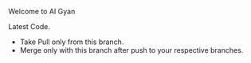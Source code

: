 Welcome to AI Gyan

Latest Code.

- Take Pull only from this branch.
- Merge only with this branch after push to your respective branches.
